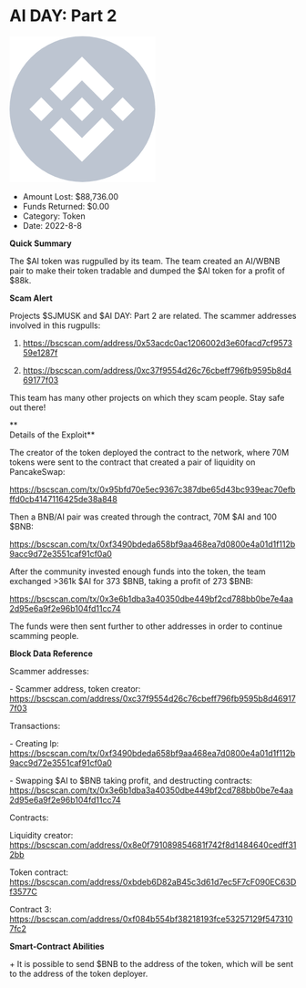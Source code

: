 # AI DAY: Part 2
![AI DAY: Part 2](/rektimages/AI-DAY:-Part-2.png)
- Amount Lost: $88,736.00
- Funds Returned: $0.00
- Category: Token
- Date: 2022-8-8

**Quick Summary**

The $AI token was rugpulled by its team. The team created an AI/WBNB pair to make their token tradable and dumped the $AI token for a profit of $88k.

  


 **Scam Alert**

Projects $SJMUSK and $AI DAY: Part 2 are related. The scammer addresses involved in this rugpulls:

1) https://bscscan.com/address/0x53acdc0ac1206002d3e60facd7cf957359e1287f

2) https://bscscan.com/address/0xc37f9554d26c76cbeff796fb9595b8d469177f03

This team has many other projects on which they scam people. Stay safe out there!

 **  
Details of the Exploit**

The creator of the token deployed the contract to the network, where 70M tokens were sent to the contract that created a pair of liquidity on PancakeSwap:

https://bscscan.com/tx/0x95bfd70e5ec9367c387dbe65d43bc939eac70efbffd0cb4147116425de38a848

Then a BNB/AI pair was created through the contract, 70M $AI and 100 $BNB:

https://bscscan.com/tx/0xf3490bdeda658bf9aa468ea7d0800e4a01d1f112b9acc9d72e3551caf91cf0a0

After the community invested enough funds into the token, the team exchanged >361k $AI for 373 $BNB, taking a profit of 273 $BNB:

https://bscscan.com/tx/0x3e6b1dba3a40350dbe449bf2cd788bb0be7e4aa2d95e6a9f2e96b104fd11cc74

The funds were then sent further to other addresses in order to continue scamming people.

  


 **Block Data Reference**

Scammer addresses: 

\- Scammer address, token creator: https://bscscan.com/address/0xc37f9554d26c76cbeff796fb9595b8d469177f03

  


Transactions:

\- Creating lp: https://bscscan.com/tx/0xf3490bdeda658bf9aa468ea7d0800e4a01d1f112b9acc9d72e3551caf91cf0a0

\- Swapping $AI to $BNB taking profit, and destructing contracts: https://bscscan.com/tx/0x3e6b1dba3a40350dbe449bf2cd788bb0be7e4aa2d95e6a9f2e96b104fd11cc74

  


Contracts:

Liquidity creator: https://bscscan.com/address/0x8e0f791089854681f742f8d1484640cedff312bb

Token contract: https://bscscan.com/address/0xbdeb6D82aB45c3d61d7ec5F7cF090EC63Df3577C

Contract 3: https://bscscan.com/address/0xf084b554bf38218193fce53257129f5473107fc2

  


 **Smart-Contract Abilities**

\+ It is possible to send $BNB to the address of the token, which will be sent to the address of the token deployer.



